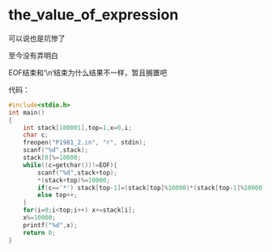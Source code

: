 # the_value_of_expression

可以说也是坑惨了

至今没有弄明白

EOF结束和’\n‘结束为什么结果不一样，暂且搁置吧

代码：

```c
#include<stdio.h>
int main()
{
    int stack[100001],top=1,x=0,i;
    char c;
    freopen("P1981_2.in", "r", stdin); 
    scanf("%d",stack);
    stack[0]%=10000;
    while((c=getchar())!=EOF){
        scanf("%d",stack+top);
        *(stack+top)%=10000;
        if(c=='*') stack[top-1]=(stack[top]%10000)*(stack[top-1]%10000)%10000;
        else top++;
    }
    for(i=0;i<top;i++) x+=stack[i];
    x%=10000;
    printf("%d",x);
    return 0;
}
```

